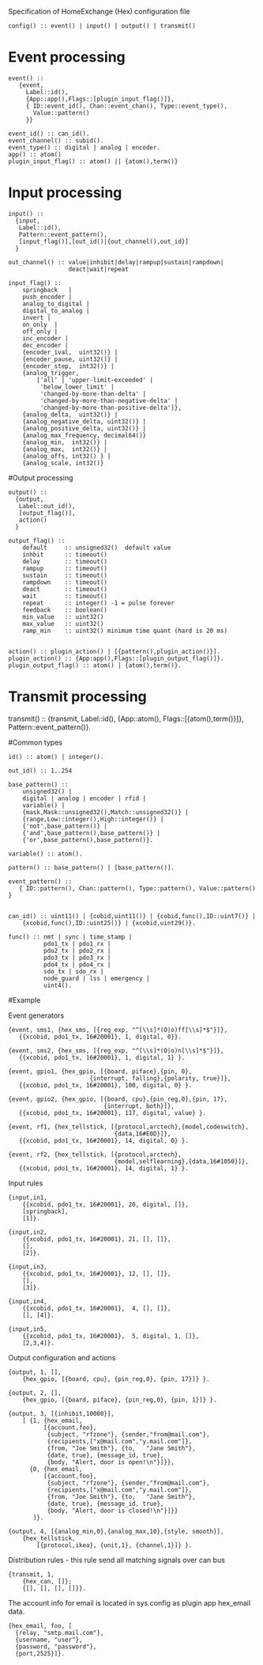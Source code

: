 Specification of HomeExchange (Hex) configuration file

    config() :: event() | input() | output() | transmit()

# Event processing

    event() ::
       {event,
	     Label::id(),
         {App::app(),Flags::[plugin_input_flag()]},
         { ID::event_id(), Chan::event_chan(), Type::event_type(),
           Value::pattern()
         }}

	event_id() :: can_id().
	event_channel() :: subid().
	event_type() :: digital | analog | encoder.
	app() :: atom()
	plugin_input_flag() :: atom() || {atom(),term()}

# Input processing

	input() ::
      {input,
       Label::id(),
	   Pattern::event_pattern(),
       [input_flag()],[out_id()|{out_channel(),out_id}]
      }

	out_channel() :: value|inhibit|delay|rampup|sustain|rampdown|
                     deact|wait|repeat

    input_flag() ::
		springback   |
		push_encoder |
	    analog_to_digital |
	    digital_to_analog |
		invert |
	    on_only  |
	    off_only |
		inc_encoder |
		dec_encoder |
		{encoder_ival,  uint32()} |
	    {encoder_pause, uint32()} |
	    {encoder_step,  int32()} |
		{analog_trigger,
			['all' | 'upper-limit-exceeded' |
			 'below_lower_limit' |
			 'changed-by-more-than-delta' |
			 'changed-by-more-than-negative-delta' |
		     'changed-by-more-than-positive-delta']},
	    {analog_delta,  uint32()} |
		{analog_negative_delta, uint32()} |
		{analog_positive_delta, uint32()} |		
		{analog_max_frequency, decimal64()}
		{analog_min,  int32()} |
		{analog_max,  int32()} |
		{analog_offs, int32() } |
		{analog_scale, int32()}

#Output processing

    output() ::
      {output,
       Label::out_id(),
       [output_flag()],
	   action()
      }

	output_flag() ::
		default     :: unsigned32()  default value
	    inhbit      :: timeout()
		delay       :: timeout()
	    rampup      :: timeout()
		sustain     :: timeout()
		rampdown    :: timeout()
		deact       :: timeout()
		wait        :: timeout()
		repeat      :: integer() -1 = pulse forever
		feedback    :: boolean()
		min_value   :: uint32()
		max_value   :: uint32()
        ramp_min    :: uint32() minimum time quant (hard is 20 ms)


    action() :: plugin_action() | [{pattern(),plugin_action()}].
	plugin_action() :: {App:app(),Flags::[plugin_output_flag()]}.
    plugin_output_flag() :: atom() | {atom(),term()}.


# Transmit processing

   transmit() ::
       {transmit,
	    Label::id(),
		{App::atom(), Flags::[{atom(),term()}]},
		Pattern::event_pattern()}.
		
#Common types

	id() :: atom() | integer().

	out_id() :: 1..254

	base_pattern() ::
        unsigned32() |
        digital | analog | encoder | rfid |
        variable() |
		{mask,Mask::unsigned32(),Match::unsigned32()} |
		{range,Low::integer(),High::integer()} |
		{'not',base_pattern()} |
		{'and',base_pattern(),base_pattern()} |
		{'or',base_pattern(),base_pattern()}.

    variable() :: atom().
		
    pattern() :: base_pattern() | [base_pattern()].

    event_pattern() ::
       { ID::pattern(), Chan::pattern(), Type::pattern(), Value::pattern() }


	can_id() :: uint11() | {cobid,uint11()} | {cobid,func(),ID::uint7()} |
		{xcobid,func(),ID::uint25()} | {xcobid,uint29()}.
	         
	func() :: nmt | sync | time_stamp |
    	      pdo1_tx | pdo1_rx |
    	      pdo2_tx | pdo2_rx |
    	      pdo3_tx | pdo3_rx |
    	      pdo4_tx | pdo4_rx |
    	      sdo_tx | sdo_rx |
    		  node_guard | lss | emergency |
    		  uint4().

#Example


Event generators

    {event, sms1, {hex_sms, [{reg_exp, "^[\\s]*(O|o)ff[\\s]*$"}]},
	   {{xcobid, pdo1_tx, 16#20001}, 1, digital, 0}}.

    {event, sms2, {hex_sms, [{reg_exp, "^[\\s]*(O|o)n[\\s]*$"}]},
	   {{xcobid, pdo1_tx, 16#20001}, 1, digital, 1} }.

    {event, gpio1, {hex_gpio, [{board, piface},{pin, 0},
                           {interrupt, falling},{polarity, true}]},
       {{xcobid, pdo1_tx, 16#20001}, 100, digital, 0} }.

	{event, gpio2, {hex_gpio, [{board, cpu},{pin_reg,0},{pin, 17},
                               {interrupt, both}]},
	   {{xcobid, pdo1_tx, 16#20001}, 117, digital, value} }.

	{event, rf1, {hex_tellstick, [{protocol,arctech},{model,codeswitch},
	                              {data,16#E0D}]},
	   {{xcobid, pdo1_tx, 16#20001}, 14, digital, 0} }.

	{event, rf2, {hex_tellstick, [{protocol,arctech},
	                              {model,selflearning},{data,16#1050}]},
       {{xcobid, pdo1_tx, 16#20001}, 14, digital, 1} }.

Input rules

	{input,in1,
		{{xcobid, pdo1_tx, 16#20001}, 20, digital, []},
		[springback],
		[1]}.

	{input,in2,
		{{xcobid, pdo1_tx, 16#20001}, 21, [], []},
		[],
		[2]}.

    {input,in3,
		{{xcobid, pdo1_tx, 16#20001}, 12, [], []},
		[],
		[3]}.

    {input,in4,
		{{xcobid, pdo1_tx, 16#20001},  4, [], []},
		[], [4]}.

    {input,in5,
		{{xcobid, pdo1_tx, 16#20001},  5, digital, 1, []},
		[2,3,4]}.

Output configuration and actions

	{output, 1, [],
		{hex_gpio, [{board, cpu}, {pin_reg,0}, {pin, 17}]} }.

	{output, 2, [],
		{hex_gpio, [{board, piface}, {pin_reg,0}, {pin, 1}]} }.

    {output, 3, [{inhibit,10000}],
		[ {1, {hex_email,
		      [{account,foo},
               {subject, "rfzone"}, {sender,"from@mail.com"},
               {recipients,["x@mail.com","y.mail.com"]},
               {from, "Joe Smith"}, {to,   "Jane Smith"},
               {date, true}, {message_id, true},
               {body, "Alert, door is open!\n"}]}},
	      {0, {hex_email,
		      [{account,foo},
               {subject, "rfzone"}, {sender,"from@mail.com"},
               {recipients,["x@mail.com","y.mail.com"]},
               {from, "Joe Smith"}, {to,   "Jane Smith"},
               {date, true}, {message_id, true},
               {body, "Alert, door is closed!\n"}]}}
		   ]}.

	{output, 4, [{analog_min,0},{analog_max,10},{style, smooth}],
		{hex_tellstick,
			[{protocol,ikea}, {unit,1}, {channel,1}]} }.

Distribution rules - this rule send all matching signals over can bus

    {transmit, 1,
        {hex_can, []};
        {[], [], [], []}}.
		
The account info for email is located in sys.config as
plugin app hex\_email data.

    {hex_email, foo, [
      {relay, "smtp.mail.com"},
      {username, "user"},
      {password, "password"},
      {port,2525}]}.
